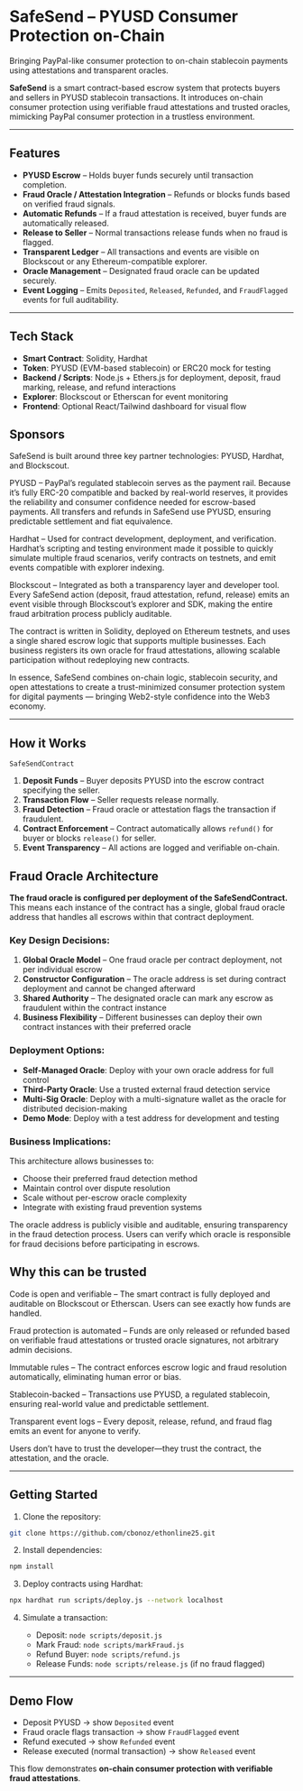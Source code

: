 # SafeSend – PYUSD Consumer Protection on-Chain

Bringing PayPal-like consumer protection to on-chain stablecoin payments using attestations and transparent oracles.

**SafeSend** is a smart contract-based escrow system that protects buyers and sellers in PYUSD stablecoin transactions. It introduces on-chain consumer protection using verifiable fraud attestations and trusted oracles, mimicking PayPal consumer protection in a trustless environment.


---

## Features

* **PYUSD Escrow** – Holds buyer funds securely until transaction completion.
* **Fraud Oracle / Attestation Integration** – Refunds or blocks funds based on verified fraud signals.
* **Automatic Refunds** – If a fraud attestation is received, buyer funds are automatically released.
* **Release to Seller** – Normal transactions release funds when no fraud is flagged.
* **Transparent Ledger** – All transactions and events are visible on Blockscout or any Ethereum-compatible explorer.
* **Oracle Management** – Designated fraud oracle can be updated securely.
* **Event Logging** – Emits `Deposited`, `Released`, `Refunded`, and `FraudFlagged` events for full auditability.

---

## Tech Stack

* **Smart Contract**: Solidity, Hardhat
* **Token**: PYUSD (EVM-based stablecoin) or ERC20 mock for testing
* **Backend / Scripts**: Node.js + Ethers.js for deployment, deposit, fraud marking, release, and refund interactions
* **Explorer**: Blockscout or Etherscan for event monitoring
* **Frontend**: Optional React/Tailwind dashboard for visual flow

## Sponsors

SafeSend is built around three key partner technologies: PYUSD, Hardhat, and Blockscout.

PYUSD – PayPal’s regulated stablecoin serves as the payment rail. Because it’s fully ERC-20 compatible and backed by real-world reserves, it provides the reliability and consumer confidence needed for escrow-based payments. All transfers and refunds in SafeSend use PYUSD, ensuring predictable settlement and fiat equivalence.

Hardhat – Used for contract development, deployment, and verification. Hardhat’s scripting and testing environment made it possible to quickly simulate multiple fraud scenarios, verify contracts on testnets, and emit events compatible with explorer indexing.

Blockscout – Integrated as both a transparency layer and developer tool. Every SafeSend action (deposit, fraud attestation, refund, release) emits an event visible through Blockscout’s explorer and SDK, making the entire fraud arbitration process publicly auditable.

The contract is written in Solidity, deployed on Ethereum testnets, and uses a single shared escrow logic that supports multiple businesses. Each business registers its own oracle for fraud attestations, allowing scalable participation without redeploying new contracts.

In essence, SafeSend combines on-chain logic, stablecoin security, and open attestations to create a trust-minimized consumer protection system for digital payments — bringing Web2-style confidence into the Web3 economy.

<!-- 1. PyUSD – Provides the stablecoin for secure, real-world-value payments in the escrow system, enabling consumer payment use cases.
2. Hardhat – Handles smart contract deployment, testing, and verification, ensuring reproducibility and developer productivity.
3. Blockscout – Offers blockchain explorer functionality and SDK support for viewing contract events, token balances, and auditing escrow transactions in real time. -->

---

## How it Works


`SafeSendContract`

1. **Deposit Funds** – Buyer deposits PYUSD into the escrow contract specifying the seller.
2. **Transaction Flow** – Seller requests release normally.
3. **Fraud Detection** – Fraud oracle or attestation flags the transaction if fraudulent.
4. **Contract Enforcement** – Contract automatically allows `refund()` for buyer or blocks `release()` for seller.
5. **Event Transparency** – All actions are logged and verifiable on-chain.

## Fraud Oracle Architecture

**The fraud oracle is configured per deployment of the SafeSendContract.** This means each instance of the contract has a single, global fraud oracle address that handles all escrows within that contract deployment.

### Key Design Decisions:

1. **Global Oracle Model** – One fraud oracle per contract deployment, not per individual escrow
2. **Constructor Configuration** – The oracle address is set during contract deployment and cannot be changed afterward
3. **Shared Authority** – The designated oracle can mark any escrow as fraudulent within the contract instance
4. **Business Flexibility** – Different businesses can deploy their own contract instances with their preferred oracle

### Deployment Options:

- **Self-Managed Oracle**: Deploy with your own oracle address for full control
- **Third-Party Oracle**: Use a trusted external fraud detection service
- **Multi-Sig Oracle**: Deploy with a multi-signature wallet as the oracle for distributed decision-making
- **Demo Mode**: Deploy with a test address for development and testing

### Business Implications:

This architecture allows businesses to:
- Choose their preferred fraud detection method
- Maintain control over dispute resolution
- Scale without per-escrow oracle complexity
- Integrate with existing fraud prevention systems

The oracle address is publicly visible and auditable, ensuring transparency in the fraud detection process. Users can verify which oracle is responsible for fraud decisions before participating in escrows.

## Why this can be trusted

Code is open and verifiable – The smart contract is fully deployed and auditable on Blockscout or Etherscan. Users can see exactly how funds are handled.

Fraud protection is automated – Funds are only released or refunded based on verifiable fraud attestations or trusted oracle signatures, not arbitrary admin decisions.

Immutable rules – The contract enforces escrow logic and fraud resolution automatically, eliminating human error or bias.

Stablecoin-backed – Transactions use PYUSD, a regulated stablecoin, ensuring real-world value and predictable settlement.

Transparent event logs – Every deposit, release, refund, and fraud flag emits an event for anyone to verify.

Users don’t have to trust the developer—they trust the contract, the attestation, and the oracle.

---

## Getting Started

1. Clone the repository:

```bash
git clone https://github.com/cbonoz/ethonline25.git
```

2. Install dependencies:

```bash
npm install
```

3. Deploy contracts using Hardhat:

```bash
npx hardhat run scripts/deploy.js --network localhost
```

4. Simulate a transaction:

   * Deposit: `node scripts/deposit.js`
   * Mark Fraud: `node scripts/markFraud.js`
   * Refund Buyer: `node scripts/refund.js`
   * Release Funds: `node scripts/release.js` (if no fraud flagged)

---

## Demo Flow

* Deposit PYUSD → show `Deposited` event
* Fraud oracle flags transaction → show `FraudFlagged` event
* Refund executed → show `Refunded` event
* Release executed (normal transaction) → show `Released` event

This flow demonstrates **on-chain consumer protection with verifiable fraud attestations**.

